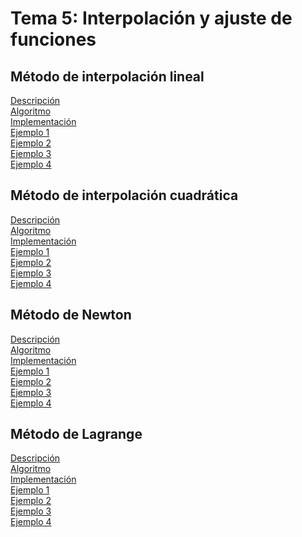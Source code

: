 <h1>Tema 5: Interpolación y ajuste de funciones</h1>

<h2>Método de interpolación lineal</h2>
<a href="InterpolacionLineal/Decripcion.md">Descripción</a></br>
<a href="InterpolacionLineal/Algoritmo.md">Algoritmo</a></br>
<a href="Implementacion.md">Implementación</a></br>
<a href="InterpolacionLineal/Ejemplos/Ejemplo01.md">Ejemplo 1</a></br>
<a href="InterpolacionLineal/Ejemplos/Ejemplo02.md">Ejemplo 2</a></br>
<a href="InterpolacionLineal/Ejemplos/Ejemplo03.md">Ejemplo 3</a></br>
<a href="InterpolacionLineal/Ejemplos/Ejemplo04.md">Ejemplo 4</a></br>

<h2>Método de interpolación cuadrática</h2>
<a href="InterpolacionCuadratica/Descripcion.md">Descripción</a></br>
<a href="InterpolacionCuadratica/Algoritmo.md">Algoritmo</a></br>
<a href="">Implementación</a></br>
<a href="InterpolacionCuadratica/Ejemplos/Ejemplo01.md">Ejemplo 1</a></br>
<a href="InterpolacionCuadratica/Ejemplos/Ejemplo02.md">Ejemplo 2</a></br>
<a href="InterpolacionCuadratica/Ejemplos/Ejemplo03.md">Ejemplo 3</a></br>
<a href="InterpolacionCuadratica/Ejemplos/Ejemplo04.md">Ejemplo 4</a></br>

<h2>Método de Newton</h2>
<a href="">Descripción</a></br>
<a href="">Algoritmo</a></br>
<a href="">Implementación</a></br>
<a href="">Ejemplo 1</a></br>
<a href="">Ejemplo 2</a></br>
<a href="">Ejemplo 3</a></br>
<a href="">Ejemplo 4</a></br>

<h2>Método de Lagrange</h2>
<a href="">Descripción</a></br>
<a href="">Algoritmo</a></br>
<a href="">Implementación</a></br>
<a href="">Ejemplo 1</a></br>
<a href="">Ejemplo 2</a></br>
<a href="">Ejemplo 3</a></br>
<a href="">Ejemplo 4</a></br>
